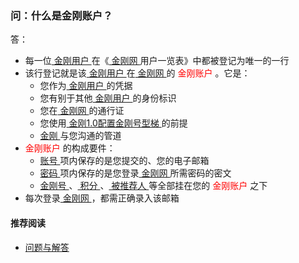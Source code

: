 ### 问：什么是金刚账户？
答：
- 每一位[ 金刚用户 ](https://a2zitpro.github.io/web/金刚用户)在《[ 金刚网 ](https://a2zitpro.github.io/web/金刚中文网)用户一览表》中都被登记为唯一的一行
- 该行登记就是该[ 金刚用户 ](https://a2zitpro.github.io/web/金刚用户)在[ 金刚网 ](https://a2zitpro.github.io/web/金刚中文网)的<font color="Red"> 金刚账户 </font>。它是：<br>
  - 您作为[ 金刚用户 ](https://a2zitpro.github.io/web/金刚用户)的凭据
  - 您有别于其他[ 金刚用户 ](https://a2zitpro.github.io/web/金刚用户)的身份标识
  - 您在[ 金刚网 ](https://a2zitpro.github.io/web/金刚中文网)的通行证
  - 您使用[ 金刚1.0配置金刚号型梯 ]()的前提 
  - [ 金刚 ](https://a2zitpro.github.io/web/金刚公司)与您沟通的管道
- <font color="Red"> 金刚账户 </font>的构成要件：<br>
  - [ 账号 ](https://a2zitpro.github.io/web/账号)项内保存的是您提交的、您的电子邮箱
  - [ 密码 ](https://a2zitpro.github.io/web/密码)项内保存的是您登录[ 金刚网 ](https://a2zitpro.github.io/web/金刚中文网)所需密码的密文
  - [ 金刚号 ](https://a2zitpro.github.io/web/金刚号)、[ 积分 ](https://a2zitpro.github.io/web/积分)、[ 被推荐人 ](https://a2zitpro.github.io/web/被推荐人)等全部挂在您的<font color="Red"> 金刚账户 </font>之下
- 每次登录[ 金刚网 ](https://a2zitpro.github.io/web/金刚中文网)，都需正确录入该邮箱

#### 推荐阅读
- [ 问题与解答 ](https://a2zitpro.github.io/web/问题与解答)
